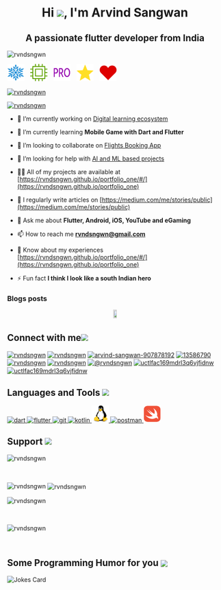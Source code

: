<h1 align="center">Hi <img src = "https://raw.githubusercontent.com/MartinHeinz/MartinHeinz/master/wave.gif" width = 30px>, I'm Arvind Sangwan</h1>
<h2 align="center">A passionate flutter developer from India</h2>

<p align="left"> <img src="https://komarev.com/ghpvc/?username=rvndsngwn&label=Profile%20views&color=0e75b6&style=flat" alt="rvndsngwn" /> </p>
<p align="left"> <a href='https://archiveprogram.github.com/'><img src='https://raw.githubusercontent.com/acervenky/animated-github-badges/master/assets/acbadge.gif' width='40' height='40'></a> <a href='https://docs.github.com/en/developers'><img src='https://raw.githubusercontent.com/acervenky/animated-github-badges/master/assets/devbadge.gif' width='40' height='40'></a> <a href='https://github.com/pricing'><img src='https://raw.githubusercontent.com/acervenky/animated-github-badges/master/assets/pro.gif' width='40' height='40'></a> <a href='https://stars.github.com/'><img src='https://raw.githubusercontent.com/acervenky/animated-github-badges/master/assets/starbadge.gif' width='40' height='40'></a> <a href='https://docs.github.com/en/github/supporting-the-open-source-community-with-github-sponsors'><img src='https://raw.githubusercontent.com/acervenky/animated-github-badges/master/assets/sponsorbadge.gif' width='40' height='40'></a> </p>
<p align="left"> <a href="https://github.com/ryo-ma/github-profile-trophy"><img src="https://github-profile-trophy.vercel.app/?username=rvndsngwn" alt="rvndsngwn" /></a> </p>

<p align="left"> <a href="https://twitter.com/rvndsngwn" target="blank"><img src="https://img.shields.io/twitter/follow/rvndsngwn?logo=twitter&style=for-the-badge" alt="rvndsngwn" /></a> </p>

- 🔭 I’m currently working on [Digital learning ecosystem](https://www.mohesu.com/)

- 🌱 I’m currently learning **Mobile Game with Dart and Flutter**

- 👯 I’m looking to collaborate on [Flights Booking App](https://rvndsngwn.github.io/)

- 🤝 I’m looking for help with [AI and ML based projects](https://rvndsngwn.github.io/portfolio_one)

- 👨‍💻 All of my projects are available at [https://rvndsngwn.github.io/portfolio_one/#/](https://rvndsngwn.github.io/portfolio_one)

- 📝 I regularly write articles on [https://medium.com/me/stories/public](https://medium.com/me/stories/public)

- 💬 Ask me about **Flutter, Android, iOS, YouTube and eGaming**

- 📫 How to reach me **rvndsngwn@gmail.com**

- 📄 Know about my experiences [https://rvndsngwn.github.io/portfolio_one/#/](https://rvndsngwn.github.io/portfolio_one)

- ⚡ Fun fact **I think I look like a south Indian hero**

### Blogs posts
<!-- BLOG-POST-LIST:START -->
<!-- BLOG-POST-LIST:END -->
<div align='center'>
<img width ='12%' height = '12%'  src='https://cdn.pixabay.com/photo/2018/09/24/08/31/pixel-cells-3699334_1280.png'/>
</div>
<h2 align="left">Connect with me<img src='https://raw.githubusercontent.com/ShahriarShafin/ShahriarShafin/main/Assets/handshake.gif' width="70px"></h2>
<p align="left">
<a href="https://dev.to/rvndsngwn" target="blank"><img align="center" src="https://cdn.jsdelivr.net/npm/simple-icons@3.0.1/icons/dev-dot-to.svg" alt="rvndsngwn" height="30" width="40" /></a>
<a href="https://twitter.com/rvndsngwn" target="blank"><img align="center" src="https://cdn.jsdelivr.net/npm/simple-icons@3.0.1/icons/twitter.svg" alt="rvndsngwn" height="30" width="40" /></a>
<a href="https://linkedin.com/in/arvind-sangwan-907878192" target="blank"><img align="center" src="https://cdn.jsdelivr.net/npm/simple-icons@3.0.1/icons/linkedin.svg" alt="arvind-sangwan-907878192" height="30" width="40" /></a>
<a href="https://stackoverflow.com/users/13586790" target="blank"><img align="center" src="https://cdn.jsdelivr.net/npm/simple-icons@3.0.1/icons/stackoverflow.svg" alt="13586790" height="30" width="40" /></a>
<a href="https://fb.com/rvndsngwn" target="blank"><img align="center" src="https://cdn.jsdelivr.net/npm/simple-icons@3.0.1/icons/facebook.svg" alt="rvndsngwn" height="30" width="40" /></a>
<a href="https://instagram.com/rvndsngwn" target="blank"><img align="center" src="https://cdn.jsdelivr.net/npm/simple-icons@3.0.1/icons/instagram.svg" alt="rvndsngwn" height="30" width="40" /></a>
<a href="https://medium.com/@rvndsngwn" target="blank"><img align="center" src="https://cdn.jsdelivr.net/npm/simple-icons@3.0.1/icons/medium.svg" alt="@rvndsngwn" height="30" width="40" /></a> <a href="https://t.me/rvndsngwn" target="blank"><img align="center" src="https://cdn.jsdelivr.net/npm/simple-icons@3.0.1/icons/telegram.svg" alt="uctlfac169mdrl3q6vjfidnw" height="30" width="40" /></a> <a href="https://www.youtube.com/channel/UCTlfac169MDrl3q6VJFIdNw" target="blank"><img align="center" src="https://cdn.jsdelivr.net/npm/simple-icons@3.0.1/icons/youtube.svg" alt="uctlfac169mdrl3q6vjfidnw" height="30" width="40" /></a>
</p>

<h2 align="left">Languages and Tools <img src = "https://media2.giphy.com/media/QssGEmpkyEOhBCb7e1/giphy.gif?cid=ecf05e47a0n3gi1bfqntqmob8g9aid1oyj2wr3ds3mg700bl&rid=giphy.gif" width = 30px></h2>
<p align="left"> <a href="https://dart.dev" target="_blank"> <img src="https://www.vectorlogo.zone/logos/dartlang/dartlang-icon.svg" alt="dart" width="40" height="40"/> </a>  <a href="https://flutter.dev" target="_blank"> <img src="https://www.vectorlogo.zone/logos/flutterio/flutterio-icon.svg" alt="flutter" width="40" height="40"/> </a> <a href="https://git-scm.com/" target="_blank"> <img src="https://www.vectorlogo.zone/logos/git-scm/git-scm-icon.svg" alt="git" width="40" height="40"/> </a> <a href="https://kotlinlang.org" target="_blank"> <img src="https://www.vectorlogo.zone/logos/kotlinlang/kotlinlang-icon.svg" alt="kotlin" width="40" height="40"/> </a> <a href="https://www.linux.org/" target="_blank"> <img src="https://raw.githubusercontent.com/devicons/devicon/master/icons/linux/linux-original.svg" alt="linux" width="40" height="40"/> </a> <a href="https://postman.com" target="_blank"> <img src="https://www.vectorlogo.zone/logos/getpostman/getpostman-icon.svg" alt="postman" width="40" height="40"/> </a> <a href="https://developer.apple.com/swift/" target="_blank"> <img src="https://raw.githubusercontent.com/devicons/devicon/master/icons/swift/swift-original.svg" alt="swift" width="40" height="40"/> </a> </p>

<h2 align="left">Support <img src = "https://media.giphy.com/media/rvqW0D0PPhHOLB3eK8/giphy.gif" width = 50px></h2>
<p><a href="https://www.buymeacoffee.com/rvndsngwn"> <img align="left" src="https://cdn.buymeacoffee.com/buttons/v2/default-yellow.png" height="50" width="210" alt="rvndsngwn" /></a></p><br><br>
<br>
<p><img align="left" src="https://github-readme-stats.vercel.app/api/top-langs?username=rvndsngwn&show_icons=true&locale=en&layout=compact" alt="rvndsngwn" /></p>

<p>&nbsp;<img align="center" src="https://github-readme-stats.vercel.app/api?username=rvndsngwn&show_icons=true&locale=en" alt="rvndsngwn" /></p>

<p><img align="center" src="https://github-readme-streak-stats.herokuapp.com/?user=rvndsngwn&" alt="rvndsngwn" /></p>
<br>


<p><img align="center" src="https://activity-graph.herokuapp.com/graph?username=rvndsngwn" alt="rvndsngwn" /></p>
<br>
<h2> Some Programming Humor for you <img align ='center' src='https://media2.giphy.com/media/UQDSBzfyiBKvgFcSTw/giphy.gif?cid=ecf05e47p3cd513axbek3f56ti3jzizq8hincw20jauyyfyw&rid=giphy.gif' width = '75px'></h2>

![Jokes Card](https://readme-jokes.vercel.app/api?theme=default)

